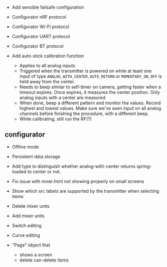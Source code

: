 - Add sensible failsafe configuration

- Configurator nRF protocol
- Configurator Wi-Fi protocol
- Configurator UART protocol
- Configurator BT protocol

- Add auto-stick calibration function
    - Applies to all analog inputs
    - Triggered when the transmitter is powered on while at least one input
      of type `ANALOG_WITH_CENTER_AUTO_RETURN` or `MOMENTARY_ON_OFF` is
      held away from the center.
    - Needs to beep similar to self-timer on camera, getting faster when a
      timeout expires. Once expires, it measures the center position.
      Only analog inputs with a center are measured
    - When done, beep a different pattern and monitor the values. Record highest
      and lowest values. Make sure we've seen input on all analog channels
      before finishing the procedure, with a different beep.
    - While calibrating, still run the RF(?)


## configurator
- Offline mode
- Persistent data storage

- Add type to distinguish whether analog-with-center returns spring-loaded to
  center or not.

- Fix issue with mixer.html not showing properly on small screens

- Show which src labels are supported by the transmitter when selecting items

- Delete mixer units
- Add mixer units
- Switch editing
- Curve editing


- "Page" object that
  - shows a screen
  - delete can-delete items